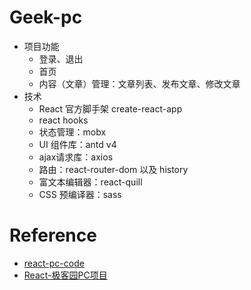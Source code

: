 # Geek-pc

- 项目功能 
  - 登录、退出
  - 首页
  - 内容（文章）管理：文章列表、发布文章、修改文章
- 技术 
  - React 官方脚手架 create-react-app
  - react hooks
  - 状态管理：mobx
  - UI 组件库：antd v4
  - ajax请求库：axios
  - 路由：react-router-dom 以及 history
  - 富文本编辑器：react-quill
  - CSS 预编译器：sass

# Reference

- [react-pc-code](https://gitee.com/react-cp/react-pc-code)
- [React-极客园PC项目](https://www.yuque.com/fechaichai/tzzlh1)
